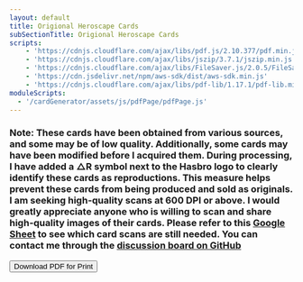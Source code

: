 ```yaml
---
layout: default
title: Origional Heroscape Cards
subSectionTitle: Origional Heroscape Cards
scripts: 
    - 'https://cdnjs.cloudflare.com/ajax/libs/pdf.js/2.10.377/pdf.min.js'
    - 'https://cdnjs.cloudflare.com/ajax/libs/jszip/3.7.1/jszip.min.js'
    - 'https://cdnjs.cloudflare.com/ajax/libs/FileSaver.js/2.0.5/FileSaver.min.js'
    - 'https://cdn.jsdelivr.net/npm/aws-sdk/dist/aws-sdk.min.js'
    - 'https://cdnjs.cloudflare.com/ajax/libs/pdf-lib/1.17.1/pdf-lib.min.js'
moduleScripts:
  - '/cardGenerator/assets/js/pdfPage/pdfPage.js'
---
```

<input id="cardType" type="hidden" value="Standard_Army_Card" />
<section>
    <h3>Note: These cards have been obtained from various sources, and some may be of low quality. Additionally, some cards may have 
        been modified before I acquired them. During processing, I have added a △R symbol next to the Hasbro logo to clearly identify 
        these cards as reproductions. This measure helps prevent these cards from being produced and sold as originals. I am seeking 
        high-quality scans at 600 DPI or above. I would greatly appreciate anyone who is willing to scan and share high-quality images 
        of their cards. Please refer to this 
        <a href="https://docs.google.com/spreadsheets/d/1krZZ8-Vqw29URCuTV1TqgFdFICMtGWUQPmpFTLoKcZE/edit?usp=sharing">Google Sheet</a> 
        to see which card scans are still needed. You can contact me through the 
        <a href="https://github.com/abnoba12/HeroscapeIndexCardBuilder/discussions">discussion board on GitHub</a>
    </h3>
</section>
<!-- <button id="download-all">Download All<span class="spinner" id="spinner"></span></button> -->
<button id="download" class="btn btn-primary" data-size="Standard">Download PDF for Print<span class="spinner" id="spinner"></span></button>
<div class="container">
  <div class="row" id="pdf-gallery">
      <!-- Thumbnails will be dynamically added here -->
  </div>
</div>